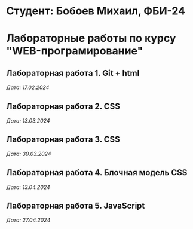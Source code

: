 # Студент: Бобоев Михаил, ФБИ-24

# Лабораторные работы по курсу "WEB-програмирование"

## Лабораторная работа 1. Git + html

*Дата: 17.02.2024*

## Лабораторная работа 2. CSS

*Дата: 13.03.2024*

## Лабораторная работа 3. CSS

*Дата: 30.03.2024*

## Лабораторная работа 4. Блочная модель CSS

*Дата: 13.04.2024*

## Лабораторная работа 5. JavaScript

*Дата: 27.04.2024*
